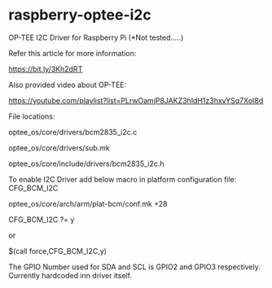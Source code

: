 # raspberry-optee-i2c
OP-TEE I2C Driver for Raspberry Pi (*Not tested.....)

Refer this article for more information:

https://bit.ly/3Kh2dRT

Also provided video about OP-TEE:

https://youtube.com/playlist?list=PLrwOamjP8JAKZ3hIdH1z3hxvYSq7XoI8d

File locations:

optee_os/core/drivers/bcm2835_i2c.c

optee_os/core/drivers/sub.mk

optee_os/core/include/drivers/bcm2835_i2c.h

To enable I2C Driver add below macro in platform configuration file:
CFG_BCM_I2C

optee_os/core/arch/arm/plat-bcm/conf.mk +28

CFG_BCM_I2C ?= y

or

$(call force,CFG_BCM_I2C,y)


The GPIO Number used for SDA and SCL is GPIO2 and GPIO3 respectively. Currently hardcoded inn driver itself.


